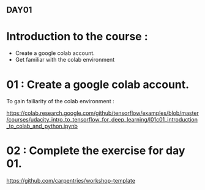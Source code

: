 ## DAY01

# Introduction to the course : 

- Create a google colab account. 
- Get familiar with the colab environment

# 01 : Create a google colab account. 

To gain failiarity of the colab environment :

https://colab.research.google.com/github/tensorflow/examples/blob/master/courses/udacity_intro_to_tensorflow_for_deep_learning/l01c01_introduction_to_colab_and_python.ipynb

# 02 : Complete the exercise for day 01.

https://github.com/carpentries/workshop-template

